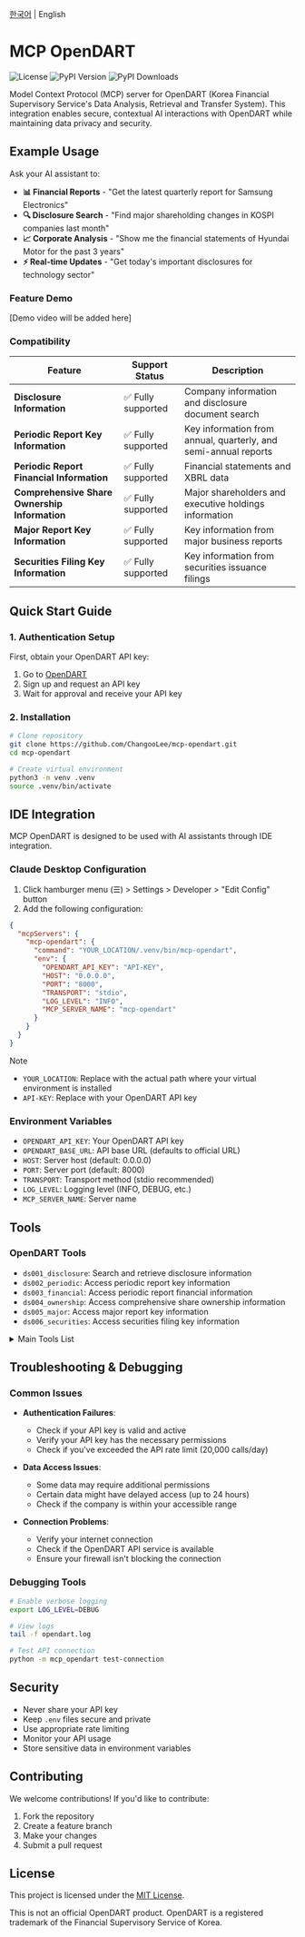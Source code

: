 [한국어](README.md) | English

# MCP OpenDART

![License](https://img.shields.io/github/license/ChangooLee/mcp-opendart)
![PyPI Version](https://img.shields.io/pypi/v/mcp-opendart)
![PyPI Downloads](https://img.shields.io/pypi/dm/mcp-opendart)

Model Context Protocol (MCP) server for OpenDART (Korea Financial Supervisory Service's Data Analysis, Retrieval and Transfer System). This integration enables secure, contextual AI interactions with OpenDART while maintaining data privacy and security.

## Example Usage

Ask your AI assistant to:

- **📊 Financial Reports** - "Get the latest quarterly report for Samsung Electronics"
- **🔍 Disclosure Search** - "Find major shareholding changes in KOSPI companies last month"
- **📈 Corporate Analysis** - "Show me the financial statements of Hyundai Motor for the past 3 years"
- **⚡ Real-time Updates** - "Get today's important disclosures for technology sector"

### Feature Demo

[Demo video will be added here]

### Compatibility

| Feature | Support Status | Description |
|---------|---------------|-------------|
| **Disclosure Information** | ✅ Fully supported | Company information and disclosure document search |
| **Periodic Report Key Information** | ✅ Fully supported | Key information from annual, quarterly, and semi-annual reports |
| **Periodic Report Financial Information** | ✅ Fully supported | Financial statements and XBRL data |
| **Comprehensive Share Ownership Information** | ✅ Fully supported | Major shareholders and executive holdings information |
| **Major Report Key Information** | ✅ Fully supported | Key information from major business reports |
| **Securities Filing Key Information** | ✅ Fully supported | Key information from securities issuance filings |

## Quick Start Guide

### 1. Authentication Setup

First, obtain your OpenDART API key:

1. Go to [OpenDART](https://opendart.fss.or.kr/)
2. Sign up and request an API key
3. Wait for approval and receive your API key

### 2. Installation

```bash
# Clone repository
git clone https://github.com/ChangooLee/mcp-opendart.git
cd mcp-opendart

# Create virtual environment
python3 -m venv .venv
source .venv/bin/activate

```

## IDE Integration

MCP OpenDART is designed to be used with AI assistants through IDE integration.

### Claude Desktop Configuration

1. Click hamburger menu (☰) > Settings > Developer > "Edit Config" button
2. Add the following configuration:

```json
{
  "mcpServers": {
    "mcp-opendart": {
      "command": "YOUR_LOCATION/.venv/bin/mcp-opendart",
      "env": {
        "OPENDART_API_KEY": "API-KEY",
        "HOST": "0.0.0.0",
        "PORT": "8000",
        "TRANSPORT": "stdio",
        "LOG_LEVEL": "INFO",
        "MCP_SERVER_NAME": "mcp-opendart"
      }
    }
  }
}
```

> [!NOTE]
> - `YOUR_LOCATION`: Replace with the actual path where your virtual environment is installed
> - `API-KEY`: Replace with your OpenDART API key

### Environment Variables

- `OPENDART_API_KEY`: Your OpenDART API key
- `OPENDART_BASE_URL`: API base URL (defaults to official URL)
- `HOST`: Server host (default: 0.0.0.0)
- `PORT`: Server port (default: 8000)
- `TRANSPORT`: Transport method (stdio recommended)
- `LOG_LEVEL`: Logging level (INFO, DEBUG, etc.)
- `MCP_SERVER_NAME`: Server name

## Tools

### OpenDART Tools

- `ds001_disclosure`: Search and retrieve disclosure information
- `ds002_periodic`: Access periodic report key information
- `ds003_financial`: Access periodic report financial information
- `ds004_ownership`: Access comprehensive share ownership information
- `ds005_major`: Access major report key information
- `ds006_securities`: Access securities filing key information

<details>
<summary>Main Tools List</summary>

| Category | Tools |
|----------|-------|
| **Disclosure Information** | `get_corporation_code_by_name`, `get_disclosure_list`, `get_corporation_info`, `get_disclosure_document`, `get_corporation_code` |
| **Periodic Report Key Information** | `get_annual_report`, `get_quarterly_report`, `get_semi_annual_report` |
| **Periodic Report Financial Information** | `get_single_acnt`, `get_multi_acnt`, `get_xbrl_file`, `get_single_acc`, `get_xbrl_taxonomy`, `get_single_index`, `get_multi_index` |
| **Comprehensive Share Ownership Information** | `get_major_shareholders`, `get_executive_holdings` |
| **Major Report Key Information** | `get_major_reports`, `get_business_reports` |
| **Securities Filing Key Information** | `get_securities_filing`, `get_prospectus` |

</details>

## Troubleshooting & Debugging

### Common Issues

- **Authentication Failures**:
  - Check if your API key is valid and active
  - Verify your API key has the necessary permissions
  - Check if you've exceeded the API rate limit (20,000 calls/day)

- **Data Access Issues**:
  - Some data may require additional permissions
  - Certain data might have delayed access (up to 24 hours)
  - Check if the company is within your accessible range

- **Connection Problems**:
  - Verify your internet connection
  - Check if the OpenDART API service is available
  - Ensure your firewall isn't blocking the connection

### Debugging Tools

```bash
# Enable verbose logging
export LOG_LEVEL=DEBUG

# View logs
tail -f opendart.log

# Test API connection
python -m mcp_opendart test-connection
```

## Security

- Never share your API key
- Keep `.env` files secure and private
- Use appropriate rate limiting
- Monitor your API usage
- Store sensitive data in environment variables

## Contributing

We welcome contributions! If you'd like to contribute:

1. Fork the repository
2. Create a feature branch
3. Make your changes
4. Submit a pull request

## License

This project is licensed under the [MIT License](LICENSE).

This is not an official OpenDART product. OpenDART is a registered trademark of the Financial Supervisory Service of Korea. 